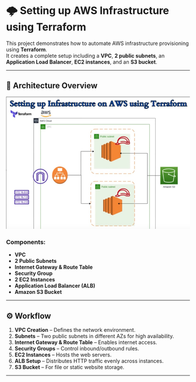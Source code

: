 # 🌩️ Setting up AWS Infrastructure using Terraform

This project demonstrates how to automate AWS infrastructure provisioning using **Terraform**.  
It creates a complete setup including a **VPC**, **2 public subnets**, an **Application Load Balancer**, **EC2 instances**, and an **S3 bucket**.

---

## 🧠 Architecture Overview

![AWS Terraform Architecture](https://github.com/Prudhvi5442/DevOps-Projects/blob/951606e84f7f88e649d97a417f68011693e34f67/Terraform-project-1/AWS%20Terraform%20Infra.jpg)

### Components:
- **VPC** 
- **2 Public Subnets** 
- **Internet Gateway & Route Table**
- **Security Group** 
- **2 EC2 Instances** 
- **Application Load Balancer (ALB)**
- **Amazon S3 Bucket**

---

## ⚙️ Workflow

1. **VPC Creation** – Defines the network environment.
2. **Subnets** – Two public subnets in different AZs for high availability.
3. **Internet Gateway & Route Table** – Enables internet access.
4. **Security Groups** – Control inbound/outbound rules.
5. **EC2 Instances** – Hosts the web servers.
6. **ALB Setup** – Distributes HTTP traffic evenly across instances.
7. **S3 Bucket** – For file or static website storage.

---


